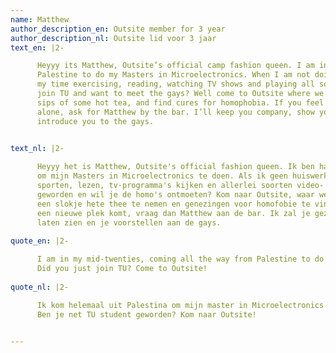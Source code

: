```yaml
---
name: Matthew
author_description_en: Outsite member for 3 year
author_description_nl: Outsite lid voor 3 jaar
text_en: |2-

      Heyyy its Matthew, Outsite’s official camp fashion queen. I am in my mid-twenties, coming all the way from
      Palestine to do my Masters in Microelectronics. When I am not doing schoolwork or seeking attention, I spend
      my time exercising, reading, watching TV shows and playing all sorts of video and boardgames. Did you just
      join TU and want to meet the gays? Well come to Outsite where we gather every Thursday to wind down, take
      sips of some hot tea, and find cures for homophobia. If you feel very attacked coming into a new place all
      alone, ask for Matthew by the bar. I’ll keep you company, show you the ins and outs of Outsite, and
      introduce you to the gays.

      
text_nl: |2-

      Heyyy het is Matthew, Outsite's official fashion queen. Ik ben halverwege de twintig en kom helemaal uit Palestina
      om mijn Masters in Microelectronics te doen. Als ik geen huiswerk doe of aandacht zoek, besteed ik mijn tijd aan
      sporten, lezen, tv-programma's kijken en allerlei soorten video- en bordspellen spelen. Ben je net TU student 
      geworden en wil je de homo's ontmoeten? Kom naar Outsite, waar we elke donderdag samenkomen om tot rust te komen,
      een slokje hete thee te nemen en genezingen voor homofobie te vinden. Als je je onzeker voelt als je alleen naar
      een nieuwe plek komt, vraag dan Matthew aan de bar. Ik zal je gezelschap houden, je de in- en outs van Outsite
      laten zien en je voorstellen aan de gays.
      
quote_en: |2-

      I am in my mid-twenties, coming all the way from Palestine to do my Masters in Microelectronics
      Did you just join TU? Come to Outsite!
      
quote_nl: |2-

      Ik kom helemaal uit Palestina om mijn master in Microelectronics te doen.
      Ben je net TU student geworden? Kom naar Outsite!
      

---
```

